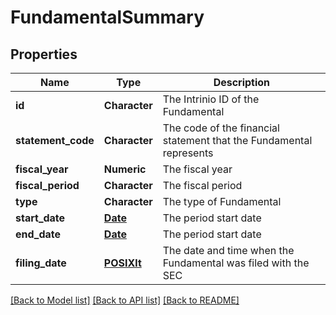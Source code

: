 # FundamentalSummary

[//]: # (CLASS:IntrinioSDK::FundamentalSummary)

[//]: # (KIND:object)

## Properties

[//]: # (START_DEFINITION)

Name | Type | Description
------------ | ------------- | -------------
**id** | **Character** | The Intrinio ID of the Fundamental &nbsp;
**statement_code** | **Character** | The code of the financial statement that the Fundamental represents &nbsp;
**fiscal_year** | **Numeric** | The fiscal year &nbsp;
**fiscal_period** | **Character** | The fiscal period &nbsp;
**type** | **Character** | The type of Fundamental &nbsp;
**start_date** | [**Date**](Date.md) | The period start date &nbsp;
**end_date** | [**Date**](Date.md) | The period start date &nbsp;
**filing_date** | [**POSIXlt**](POSIXlt.md) | The date and time when the Fundamental was filed with the SEC &nbsp;

[//]: # (END_DEFINITION)


[//]: # (CONTAINED_CLASS:IntrinioSDK::Date)


[//]: # (CONTAINED_CLASS:IntrinioSDK::Date)


[//]: # (CONTAINED_CLASS:IntrinioSDK::POSIXlt)


[[Back to Model list]](../README.md#documentation-for-models) [[Back to API list]](../README.md#documentation-for-api-endpoints) [[Back to README]](../README.md)


